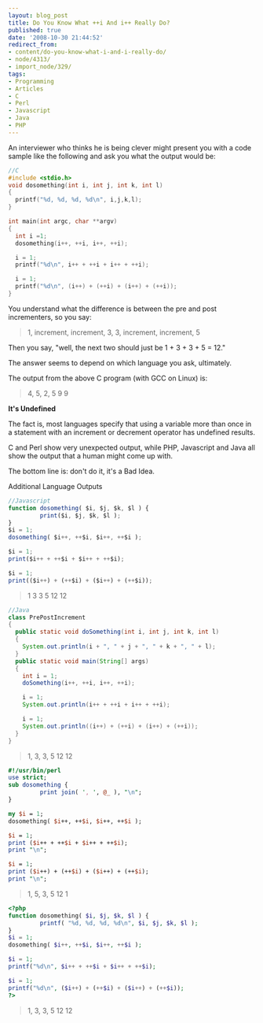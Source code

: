 ```yaml
---
layout: blog_post
title: Do You Know What ++i And i++ Really Do?
published: true
date: '2008-10-30 21:44:52'
redirect_from:
- content/do-you-know-what-i-and-i-really-do/
- node/4313/
- import_node/329/
tags:
- Programming
- Articles
- C
- Perl
- Javascript
- Java
- PHP
---
```


An interviewer who thinks he is being clever might present you with a code sample like the following and ask you what the output would be:

```C
//C
#include <stdio.h>
void dosomething(int i, int j, int k, int l)
{
  printf("%d, %d, %d, %d\n", i,j,k,l);
}

int main(int argc, char **argv)
{
  int i =1;
  dosomething(i++, ++i, i++, ++i);

  i = 1;
  printf("%d\n", i++ + ++i + i++ + ++i);

  i = 1;
  printf("%d\n", (i++) + (++i) + (i++) + (++i));
}
```

You understand what the difference is between the pre and post incrementers, so you say:

> 1, increment, increment, 3, 3, increment, increment, 5

Then you say, "well, the next two should just be 1 + 3 + 3 + 5 = 12."

The answer seems to depend on which language you ask, ultimately.

The output from the above C program (with GCC on Linux) is:

> 4, 5, 2, 5
> 9
> 9

**It's Undefined**

The fact is, most languages specify that using a variable more than once in a statement with an increment or decrement operator has undefined results.

C and Perl show very unexpected output, while PHP, Javascript and Java all show the output that a human might come up with.

The bottom line is: don't do it, it's a Bad Idea.

Additional Language Outputs


```javascript
//Javascript
function dosomething( $i, $j, $k, $l ) {
         print($i, $j, $k, $l );
}
$i = 1;
dosomething( $i++, ++$i, $i++, ++$i );

$i = 1;
print($i++ + ++$i + $i++ + ++$i);

$i = 1;
print(($i++) + (++$i) + ($i++) + (++$i));
```

> 1 3 3 5
> 12
> 12


```java
//Java
class PrePostIncrement
{
  public static void doSomething(int i, int j, int k, int l)
  {
    System.out.println(i + ", " + j + ", " + k + ", " + l);
  }
  public static void main(String[] args)
  {
    int i = 1;
    doSomething(i++, ++i, i++, ++i);

    i = 1;
    System.out.println(i++ + ++i + i++ + ++i);

    i = 1;
    System.out.println((i++) + (++i) + (i++) + (++i));
  }
}
```

> 1, 3, 3, 5
> 12
> 12



```perl
#!/usr/bin/perl
use strict;
sub dosomething {
         print join( ', ', @_ ), "\n";
}

my $i = 1;
dosomething( $i++, ++$i, $i++, ++$i );

$i = 1;
print ($i++ + ++$i + $i++ + ++$i);
print "\n";

$i = 1;
print ($i++) + (++$i) + ($i++) + (++$i);
print "\n";
```

> 1, 5, 3, 5
> 12
> 1


```php
<?php
function dosomething( $i, $j, $k, $l ) {
         printf( "%d, %d, %d, %d\n", $i, $j, $k, $l );
}
$i = 1;
dosomething( $i++, ++$i, $i++, ++$i );

$i = 1;
printf("%d\n", $i++ + ++$i + $i++ + ++$i);

$i = 1;
printf("%d\n", ($i++) + (++$i) + ($i++) + (++$i));
?>
```

> 1, 3, 3, 5
> 12
> 12
